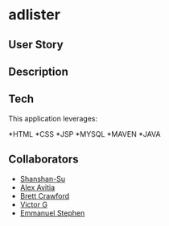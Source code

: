 # adlister

## User Story

## Description

## Tech

This application leverages:

*HTML
*CSS
*JSP
*MYSQL
*MAVEN
*JAVA

## Collaborators

* [Shanshan-Su](https://github.com/shanshan-su)
* [Alex Avitia](https://github.com/alex-avitia)
* [Brett Crawford](https://github.com/brettcrawford57)
* [Victor G](https://github.com/Victor-G87)
* [Emmanuel Stephen](https://github.com/Manii-dot)